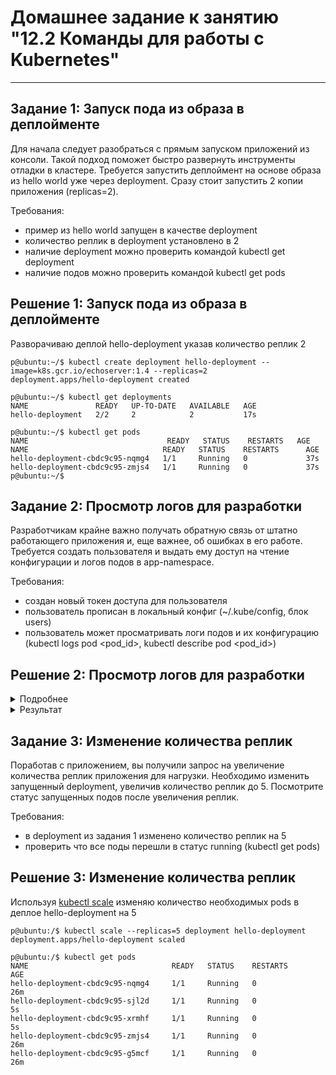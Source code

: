 # Домашнее задание к занятию "12.2 Команды для работы с Kubernetes"

---
## Задание 1: Запуск пода из образа в деплойменте

Для начала следует разобраться с прямым запуском приложений из консоли. Такой подход поможет быстро развернуть инструменты отладки в кластере. Требуется запустить деплоймент на основе образа из hello world уже через deployment. Сразу стоит запустить 2 копии приложения (replicas=2). 

Требования:
 * пример из hello world запущен в качестве deployment
 * количество реплик в deployment установлено в 2
 * наличие deployment можно проверить командой kubectl get deployment
 * наличие подов можно проверить командой kubectl get pods


## Решение 1: Запуск пода из образа в деплойменте

Разворачиваю деплой hello-deployment указав количество реплик 2

```
p@ubuntu:~/$ kubectl create deployment hello-deployment --image=k8s.gcr.io/echoserver:1.4 --replicas=2
deployment.apps/hello-deployment created

p@ubuntu:~/$ kubectl get deployments
NAME               READY   UP-TO-DATE   AVAILABLE   AGE
hello-deployment   2/2     2            2           17s

p@ubuntu:~/$ kubectl get pods
NAME                               READY   STATUS    RESTARTS   AGE
NAME                              READY   STATUS    RESTARTS      AGE
hello-deployment-cbdc9c95-nqmg4   1/1     Running   0             37s
hello-deployment-cbdc9c95-zmjs4   1/1     Running   0             37s
p@ubuntu:~/$
```

## Задание 2: Просмотр логов для разработки

Разработчикам крайне важно получать обратную связь от штатно работающего приложения и, еще важнее, об ошибках в его работе. 
Требуется создать пользователя и выдать ему доступ на чтение конфигурации и логов подов в app-namespace.

Требования: 
 * создан новый токен доступа для пользователя
 * пользователь прописан в локальный конфиг (~/.kube/config, блок users)
 * пользователь может просматривать логи подов и их конфигурацию (kubectl logs pod <pod_id>, kubectl describe pod <pod_id>)

## Решение 2: Просмотр логов для разработки

<details><summary>Подробнее</summary>

Создаю пользователя

```
p@ubuntu:/home/$ sudo useradd developer
[sudo] пароль для p:
p@ubuntu:/home/$ sudo mkhomedir_helper developer
```

Создаю для него сертификат и подписываю его удостоверяющим центром кубернетиса, а после закидываю в директорию нового пользователя.

```
p@ubuntu:/home/$ cd /home/developer

p@ubuntu:/home/$ sudo openssl genrsa -out developer.key 2048

p@ubuntu:/home/$ sudo openssl req -new -key developer.key -out developer.csr -subj "/CN=developer"

p@ubuntu:/home/$ sudo openssl x509 -req -in developer.csr -CA /home/p/.minikube/ca.crt -CAkey /home/p/.minikube/ca.key -CAcreateserial -out developer.crt -days 500
Certificate request self-signature ok
subject=CN = developer

p@ubuntu:/home/developer$ sudo mkdir .certs

p@ubuntu:/home/developer$sudo mv developer.crt developer.key .certs

p@ubuntu:/home/developer$ sudo chown -R p: /home/developer/.certs
```

Добавляю сертификаты в конфиг kubectl

```
p@ubuntu:/home/developer$ kubectl config set-credentials developer --client-certificate=/home/developer/.certs/developer.crt --client-key=/home/developer/.certs/developer.key

p@ubuntu:/home/developer$ kubectl config view | grep -A8 users
users:
- name: developer
  user:
    client-certificate: /home/developer/.certs/developer.crt
    client-key: /home/developer/.certs/developer.key
- name: minikube
  user:
    client-certificate: /home/p/.minikube/profiles/minikube/client.crt
    client-key: /home/p/.minikube/profiles/minikube/client.key
```

Добавляю новый context, для работы под данным пользователем

```
p@ubuntu:/home/developer$ kubectl config set-context developer --cluster=minikube --user=developer
Context "developer" created.

p@ubuntu:/home/developer$ kubectl config use-context developer
Switched to context "developer".

p@ubuntu:/home/developer$ kubectl config get-contexts
CURRENT   NAME        CLUSTER    AUTHINFO    NAMESPACE
*         developer   minikube   developer   
          minikube    minikube   minikube    default
```

[Создаю](https://kubernetes.io/docs/reference/access-authn-authz/rbac/) yaml файлы с необходимым набором прав работы данного пользователя 

```
p@ubuntu:/home/developer$ cat <<EOF > role.yml
> apiVersion: rbac.authorization.k8s.io/v1
> kind: ClusterRole
> metadata:
>   name: role.yml
> rules:
>   - apiGroups: [ "" ]
>     resources: [ pods, pods/log ]
>     verbs: [ get, list ]
> EOF

p@ubuntu:/home/developer$ kubectl apply -f role.yml
clusterrole.rbac.authorization.k8s.io/pod-and-pod-logs-reader created

root@ubuntu:/home/developer$ cat <<EOF > rolebinding.yml
> apiVersion: rbac.authorization.k8s.io/v1
> kind: RoleBinding
> metadata:
>   name: developer
>   namespace: default
> subjects:
> - kind: User
>   name: developer
>   apiGroup: rbac.authorization.k8s.io
> roleRef:
>   kind: ClusterRole
>   name: rolebinding.yml
>   apiGroup: rbac.authorization.k8s.io
> EOF

p@ubuntu:/home/developer$ kubectl apply -f rolebinding.yml
rolebinding.rbac.authorization.k8s.io/developer created
```

</details>


<details><summary>Результат</summary>

```
p@ubuntu:/home/developer$ kubectl config use-context developer
Switched to context "developer".

p@ubuntu:/home/developer$ kubectl config get-contexts
CURRENT   NAME        CLUSTER    AUTHINFO    NAMESPACE
*         developer   minikube   developer   
          minikube    minikube   minikube    default
		  
p@ubuntu:/home/developer$ kubectl get pods
NAME                                READY   STATUS    RESTARTS       AGE
hello-deployment-cbdc9c95-nqmg4     1/1     Running   0              26m
hello-deployment-cbdc9c95-sjl2d     1/1     Running   0              5s
hello-deployment-cbdc9c95-xrmhf     1/1     Running   0              5s
hello-deployment-cbdc9c95-zmjs4     1/1     Running   0              26m
hello-deployment-cbdc9c95-g5mcf     1/1     Running   0              26m


p@ubuntu:/home/developer$ kubectl logs hello-deployment-cbdc9c95-nqmg4
```

</details>

## Задание 3: Изменение количества реплик

Поработав с приложением, вы получили запрос на увеличение количества реплик приложения для нагрузки. Необходимо изменить запущенный deployment, увеличив количество реплик до 5. Посмотрите статус запущенных подов после увеличения реплик. 

Требования:
 * в deployment из задания 1 изменено количество реплик на 5
 * проверить что все поды перешли в статус running (kubectl get pods)

## Решение 3: Изменение количества реплик

Используя [kubectl scale](https://jamesdefabia.github.io/docs/user-guide/kubectl/kubectl_scale/) изменяю количество необходимых pods в деплое hello-deployment на 5

```
p@ubuntu:/$ kubectl scale --replicas=5 deployment hello-deployment
deployment.apps/hello-deployment scaled

p@ubuntu:/$ kubectl get pods
NAME                                READY   STATUS    RESTARTS       AGE
hello-deployment-cbdc9c95-nqmg4     1/1     Running   0              26m
hello-deployment-cbdc9c95-sjl2d     1/1     Running   0              5s
hello-deployment-cbdc9c95-xrmhf     1/1     Running   0              5s
hello-deployment-cbdc9c95-zmjs4     1/1     Running   0              26m
hello-deployment-cbdc9c95-g5mcf     1/1     Running   0              26m
```
